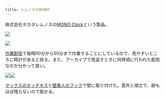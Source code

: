 ```yaml
---
title: レムノスの掛時計
---
```

株式会社タカタレムノスの[MONO Clock](https://www.amazon.co.jp/dp/B004UIT8BK)という製品。

![](https://lh6.googleusercontent.com/7wQ61h_mHxtwVSy9sz5rZpOeEkmzmWrWv3Oa7qFrZkJLxT9FvEw1KDdiWv3I3UbWSfBO7a9vK8Dg9u1-Z1H2xxuawiVnhD9mzpF3DDD62EAOmfjy6JsvBKdaBSmCVzZU2p8eDsUXIAx6p4BEjR-kSA)

![](https://lh4.googleusercontent.com/v2VRk1Bs6umFE13DwSpmO49q9Oc0CU8RbwgyO8vxcwbiuRQXVqLR1od6-ENIKSTjWNDvomTjPveoyib6KRAJ4GEItHUdsHWI4DwdBfOazrzTP7Sy9SPRE8rLBLUSsgnnZ66oRwP6e7p4HBjxjmZF4Q)

[作業配信](https://www.youtube.com/channel/UC5s-KpSDGzxWPWNv94PnJHw)で毎時00分から50分まで作業することにしているので、見やすいところに時計があると捗る。また、アーカイブで見返すときに何時頃に行われた配信なのか分かって良い。

![](https://lh5.googleusercontent.com/iSsShYutX9_Wmgb3or68Xk83pdXRjx10Xptpqj_odswivOJW16-VJ5O20X3shJZSKGaFCdNcmsY-lnAWLSmxBaieQXSP9it8u6ZSJgM2Mf95UbgaEP_BnmrFlt75w_jEmCMtKfLk66tCpV_oOoMwKw)![](https://lh3.googleusercontent.com/gQJd4JwgyFdtwZQf9yUhumf9XNtRxCyMcmxZhGT58vEFHCsbBdPUYJHZRjgIQNcC56iAia7RJWgI9Rr9mVHRX01iQ1kQUpDZH3qGHAZokYwFM4z8b6WEIZWi-luppongnLFqpkqiY6uBVDcSA4f3vA)

[マックスのホッチキス](https://www.amazon.co.jp/dp/B000O9WRWG)と[壁美人のフック](https://www.amazon.co.jp/dp/B00CU78TDG)で壁に取り付けた。意外と頑丈で、跡もほぼ残らないので助かる。
